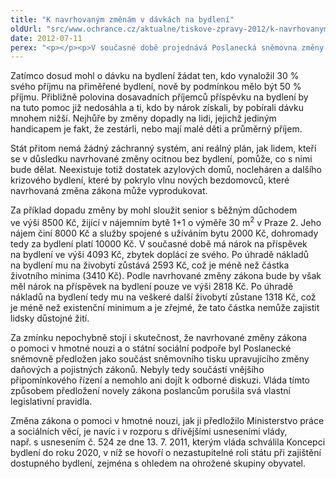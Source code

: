 ```yaml
---
title: "K navrhovaným změnám v dávkách na bydlení"
oldUrl: "src/www.ochrance.cz/aktualne/tiskove-zpravy-2012/k-navrhovanym-zmenam-v-davkach-na-bydleni"
date: 2012-07-11
perex: "<p></p><p>V současné době projednává Poslanecká sněmovna změny v dávkách na bydlení, které (budou-li přijaty) mohou dostat tisíce seniorů a rodin s malými dětmi pod hranici existenčního minima. V době hospodářské krize a s tím spojeným přirozeným zvyšováním nákladů na bydlení tyto změny navíc nedopadnou jen na sociálně nejslabší a nejohroženější skupiny obyvatel, ale mohou zhoršit sociální situaci i stávající střední třídy. Takový zásah státu může znamenat porušení ústavně zaručeného práva na pomoc v hmotné nouzi podle Listiny základních práva a svobod. </p>"
---
```


<!-- imported from the old website -->

<p>Zatímco dosud mohl o dávku na bydlení žádat ten, kdo vynaložil 30 % svého příjmu na přiměřené bydlení, nově by podmínkou mělo být 50 % příjmu. Přibližně polovina dosavadních příjemců příspěvku na bydlení by na tuto pomoc již nedosáhla a ti, kdo by nárok získali, by pobírali dávku mnohem nižší. Nejhůře by změny dopadly na lidi, jejichž jediným handicapem je fakt, že zestárli, nebo mají malé děti a průměrný příjem. </p><p>Stát přitom nemá žádný záchranný systém, ani reálný plán, jak lidem, kteří se v důsledku navrhované změny ocitnou bez bydlení, pomůže, co s nimi bude dělat. Neexistuje totiž dostatek azylových domů, nocleháren a dalšího krizového bydlení, které by pokrylo vlnu nových bezdomovců, které navrhovaná změna zákona může vyprodukovat.</p><p>Za příklad dopadu změny by mohl sloužit senior s běžným důchodem ve výši 8500 Kč, žijící v nájemním bytě 1+1 o výměře 30 m<sup>2</sup> v Praze 2. Jeho nájem činí 8000 Kč a služby spojené s užíváním bytu 2000 Kč, dohromady tedy za bydlení platí 10000 Kč. V současné době má nárok na příspěvek na bydlení ve výši 4093 Kč, zbytek doplácí ze svého. Po úhradě nákladů na bydlení mu na živobytí zůstává 2593 Kč, což je méně než částka životního minima (3410 Kč). Podle navrhované změny zákona bude by však měl nárok na příspěvek na bydlení pouze ve výši 2818 Kč. Po úhradě nákladů na bydlení tedy mu na veškeré další živobytí zůstane 1318 Kč, což je méně než existenční minimum a je zřejmé, že tato částka nemůže zajistit lidsky důstojné žití. </p><p>Za zmínku nepochybně stojí i skutečnost, že navrhované změny zákona o pomoci v hmotné nouzi a o státní sociální podpoře byl Poslanecké sněmovně předložen jako součást sněmovního tisku upravujícího změny daňových a pojistných zákonů. Nebyly tedy součástí vnějšího připomínkového řízení a nemohlo ani dojít k odborné diskuzi. Vláda tímto způsobem předložení novely zákona poslancům porušila svá vlastní legislativní pravidla. </p><p>Změna zákona o pomoci v hmotné nouzi, jak ji předložilo Ministerstvo práce a sociálních věcí, je navíc i v rozporu s dřívějšími usneseními vlády, např. s usnesením č. 524 ze dne 13. 7. 2011, kterým vláda schválila Koncepci bydlení do roku 2020, v níž se hovoří o nezastupitelné roli státu při zajištění dostupného bydlení, zejména s ohledem na ohrožené skupiny obyvatel.</p>
